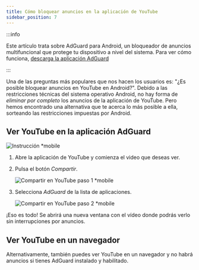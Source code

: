 ```yaml
---
title: Cómo bloquear anuncios en la aplicación de YouTube
sidebar_position: 7
---
```


:::info

Este artículo trata sobre AdGuard para Android, un bloqueador de anuncios multifuncional que protege tu dispositivo a nivel del sistema. Para ver cómo funciona, [descarga la aplicación AdGuard](https://agrd.io/download-kb-adblock)

:::

Una de las preguntas más populares que nos hacen los usuarios es: "¿Es posible bloquear anuncios en YouTube en Android?". Debido a las restricciones técnicas del sistema operativo Android, no hay forma de *eliminar por completo* los anuncios de la aplicación de YouTube. Pero hemos encontrado una alternativa que te acerca lo más posible a ella, sorteando las restricciones impuestas por Android.

## Ver YouTube en la aplicación AdGuard

![Instrucción *mobile](https://cdn.adtidy.org/public/Adguard/Blog/Android/3-6/share.gif)

1. Abre la aplicación de YouTube y comienza el video que deseas ver.

1. Pulsa el botón *Compartir*.

    ![Compartir en YouTube paso 1 *mobile](https://cdn.adtidy.org/content/kb/ad_blocker/android/youtube/android-youtube-share-step1.png)

1. Selecciona *AdGuard* de la lista de aplicaciones.

    ![Compartir en YouTube paso 2 *mobile](https://cdn.adtidy.org/content/kb/ad_blocker/android/youtube/android-youtube-share-step2.png)

¡Eso es todo! Se abrirá una nueva ventana con el vídeo donde podrás verlo sin interrupciones por anuncios.

## Ver YouTube en un navegador

Alternativamente, también puedes ver YouTube en un navegador y no habrá anuncios si tienes AdGuard instalado y habilitado.
